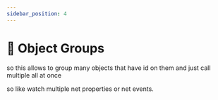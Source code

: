 ```yaml
---
sidebar_position: 4
---
```


# 🔗 Object Groups

so this allows to group many objects that have id on them and just call multiple all at once

so like watch multiple net properties or net events.
